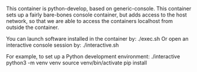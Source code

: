 This container is python-develop, based on generic-console.
This container sets up a fairly bare-bones console container,
but adds access to the host network, so that we are able to
access the containers localhost from outside the container.

You can launch software installed in the container by:
  ./exec.sh <program>
Or open an interactive console session by:
  ./interactive.sh

For example, to set up a Python development environment:
  ./interactive
  python3 -m venv venv
  source venv/bin/activate
  pip install <packages>
